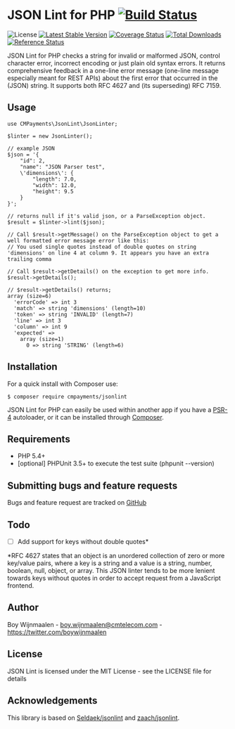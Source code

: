 # JSON Lint for PHP [![Build Status](https://img.shields.io/travis/cmpayments/jsonlint.svg)](https://travis-ci.org/cmpayments/jsonlint)

![License](https://img.shields.io/packagist/l/cmpayments/jsonlint.svg)
[![Latest Stable Version](https://img.shields.io/packagist/v/cmpayments/jsonlint.svg)](https://packagist.org/packages/cmpayments/jsonlint)
[![Coverage Status](https://img.shields.io/scrutinizer/coverage/g/cmpayments/jsonlint.svg)](https://scrutinizer-ci.com/g/cmpayments/jsonlint/code-structure)
[![Total Downloads](https://img.shields.io/packagist/dt/cmpayments/jsonlint.svg)](https://packagist.org/packages/cmpayments/jsonlint)
[![Reference Status](https://www.versioneye.com/php/cmpayments:jsonlint/reference_badge.svg)](https://www.versioneye.com/php/cmpayments:jsonlint/references)

JSON Lint for PHP checks a string for invalid or malformed JSON, control character error, incorrect encoding or just plain old syntax errors.
It returns comprehensive feedback in a one-line error message (one-line message especially meant for REST APIs) about the first error that occurred in the (JSON) string.
It supports both RFC 4627 and (its superseding) RFC 7159.

Usage
-----

```php2
use CMPayments\JsonLint\JsonLinter;

$linter = new JsonLinter();

// example JSON
$json = '{
    "id": 2,
    "name": "JSON Parser test",
    \'dimensions\': {
        "length": 7.0,
        "width": 12.0,
        "height": 9.5
    }
}';

// returns null if it's valid json, or a ParseException object.
$result = $linter->lint($json);

// Call $result->getMessage() on the ParseException object to get a well formatted error message error like this:
// You used single quotes instead of double quotes on string 'dimensions' on line 4 at column 9. It appears you have an extra trailing comma

// Call $result->getDetails() on the exception to get more info.
$result->getDetails();

// $result->getDetails() returns;
array (size=6)
  'errorCode' => int 3
  'match' => string 'dimensions' (length=10)
  'token' => string 'INVALID' (length=7)
  'line' => int 3
  'column' => int 9
  'expected' =>
    array (size=1)
      0 => string 'STRING' (length=6)
```

Installation
------------
For a quick install with Composer use:

    $ composer require cmpayments/jsonlint

JSON Lint for PHP can easily be used within another app if you have a
[PSR-4](https://github.com/php-fig/fig-standards/blob/master/accepted/PSR-4-autoloader.md)
autoloader, or it can be installed through [Composer](https://getcomposer.org/).

Requirements
------------

- PHP 5.4+
- [optional] PHPUnit 3.5+ to execute the test suite (phpunit --version)

Submitting bugs and feature requests
------------------------------------

Bugs and feature request are tracked on [GitHub](https://github.com/cmpayments/jsonlint/issues)

Todo
----

- [ ] Add support for keys without double quotes*

*RFC 4627 states that an object is an unordered collection of zero or more key/value pairs, where a key is a string and a value is a string, number, boolean, null, object, or array.
This JSON linter tends to be more lenient towards keys without quotes in order to accept request from a JavaScript frontend.

Author
------

Boy Wijnmaalen - <boy.wijnmaalen@cmtelecom.com> - <https://twitter.com/boywijnmaalen>

License
-------

JSON Lint is licensed under the MIT License - see the LICENSE file for details

Acknowledgements
----------------

This library is based on [Seldaek/jsonlint](https://github.com/Seldaek/jsonlint) and [zaach/jsonlint](https://github.com/zaach/jsonlint).
